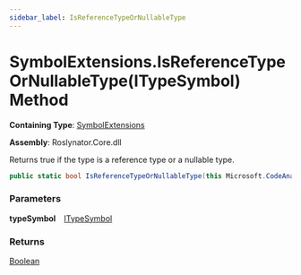 ```yaml
---
sidebar_label: IsReferenceTypeOrNullableType
---
```


# SymbolExtensions\.IsReferenceTypeOrNullableType\(ITypeSymbol\) Method

**Containing Type**: [SymbolExtensions](../index.md)

**Assembly**: Roslynator\.Core\.dll

  
Returns true if the type is a reference type or a nullable type\.

```csharp
public static bool IsReferenceTypeOrNullableType(this Microsoft.CodeAnalysis.ITypeSymbol typeSymbol)
```

### Parameters

**typeSymbol** &ensp; [ITypeSymbol](https://docs.microsoft.com/en-us/dotnet/api/microsoft.codeanalysis.itypesymbol)

### Returns

[Boolean](https://docs.microsoft.com/en-us/dotnet/api/system.boolean)

